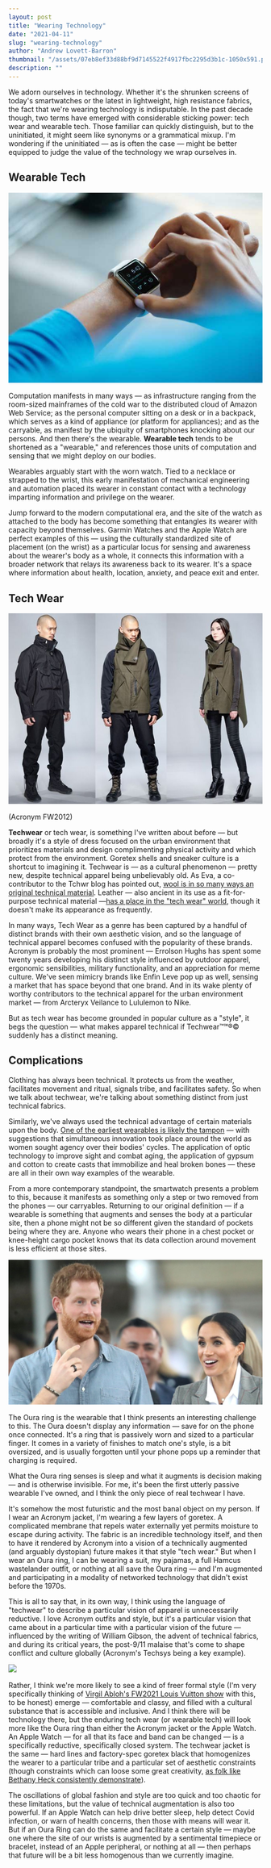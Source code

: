 ```yaml
---
layout: post
title: "Wearing Technology"
date: "2021-04-11"
slug: "wearing-technology"
author: "Andrew Lovett-Barron"
thumbnail: "/assets/07eb8ef33d88bf9d7145522f4917fbc2295d3b1c-1050x591.png"
description: ""
---
```


We adorn ourselves in technology. Whether it's the shrunken screens of today's smartwatches or the latest in lightweight, high resistance fabrics, the fact that we're wearing technology is indisputable. In the past decade though, two terms have emerged with considerable sticking power: tech wear and wearable tech. Those familiar can quickly distinguish, but to the uninitiated, it might seem like synonyms or a grammatical mixup. I'm wondering if the uninitiated — as is often the case — might be better equipped to judge the value of the technology we wrap ourselves in.  


## **Wearable Tech**

![](/assets/0ad3deeafd52a72710da4b9543f0eed05fcb15a1-610x457.png)

  


Computation manifests in many ways — as infrastructure ranging from the room-sized mainframes of the cold war to the distributed cloud of Amazon Web Service; as the personal computer sitting on a desk or in a backpack, which serves as a kind of appliance (or platform for appliances); and as the carryable, as manifest by the ubiquity of smartphones knocking about our persons. And then there's the wearable. **Wearable tech** tends to be shortened as a "wearable," and references those units of computation and sensing that we might deploy on our bodies. 

  
Wearables arguably start with the worn watch. Tied to a necklace or strapped to the wrist, this early manifestation of mechanical engineering and automation placed its wearer in constant contact with a technology imparting information and privilege on the wearer.



Jump forward to the modern computational era, and the site of the watch as attached to the body has become something that entangles its wearer with capacity beyond themselves. Garmin Watches and the Apple Watch are perfect examples of this — using the culturally standardized site of placement (on the wrist) as a particular locus for sensing and awareness about the wearer's body as a whole, it connects this information with a broader network that relays its awareness back to its wearer. It's a space where information about health, location, anxiety, and peace exit and enter.

  


## **Tech Wear**

![](/assets/f149442cb961114ac67459857e3e6560d4a34a63-640x480.png)

(Acronym FW2012)  


**Techwear** or tech wear, is something I've written about before — but broadly it's a style of dress focused on the urban environment that prioritizes materials and design complimenting physical activity and which protect from the environment. Goretex shells and sneaker culture is a shortcut to imagining it. Techwear is — as a cultural phenomenon — pretty new, despite technical apparel being unbelievably old. As Eva, a co-contributor to the Tchwr blog has pointed out, [wool is in so many ways an original technical material](https://www.tchwr.com/2021/02/24/naturally-supermodern-the-powerful-properties-of-wool/). Leather — also ancient in its use as a fit-for-purpose technical material —[has a place in the "tech wear" world](https://shellzine.net/cyberpunk-and-the-leather-jacket/), though it doesn't make its appearance as frequently.

  


In many ways, Tech Wear as a genre has been captured by a handful of distinct brands with their own aesthetic vision, and so the language of technical apparel becomes confused with the popularity of these brands. Acronym is probably the most prominent — Errolson Hughs has spent some twenty years developing his distinct style influenced by outdoor apparel, ergonomic sensibilities, military functionality, and an appreciation for meme culture. We've seen mimicry brands like Enfin Leve pop up as well, sensing a market that has space beyond that one brand. And in its wake plenty of worthy contributors to the technical apparel for the urban environment market — from Arcteryx Veilance to Lululemon to Nike.

  


But as tech wear has become grounded in popular culture as a "style", it begs the question — what makes apparel technical if Techwear™℠®© suddenly has a distinct meaning.

  


## **Complications**

Clothing has always been technical. It protects us from the weather, facilitates movement and ritual, signals tribe, and facilitates safety. So when we talk about techwear, we're talking about something distinct from just technical fabrics.

  


Similarly, we've always used the technical advantage of certain materials upon the body. [One of the earliest wearables is likely the tampon](https://www.theatlantic.com/health/archive/2015/06/history-of-the-tampon/394334/) — with suggestions that simultaneous innovation took place around the world as women sought agency over their bodies' cycles. The application of optic technology to improve sight and combat aging, the application of gypsum and cotton to create casts that immobilize and heal broken bones — these are all in their own way examples of the wearable.

  


From a more contemporary standpoint, the smartwatch presents a problem to this, because it manifests as something only a step or two removed from the phones — our carryables. Returning to our original definition — if a wearable is something that augments and senses the body at a particular site, then a phone might not be so different given the standard of pockets being where they are. Anyone who wears their phone in a chest pocket or knee-height cargo pocket knows that its data collection around movement is less efficient at those sites.



![](/assets/ac517f3b26e1ae5f16c27d7dc4b022b62f17b628-1024x583.png)

The Oura ring is the wearable that I think presents an interesting challenge to this. The Oura doesn't display any information — save for on the phone once connected. It's a ring that is passively worn and sized to a particular finger. It comes in a variety of finishes to match one's style, is a bit oversized, and is usually forgotten until your phone pops up a reminder that charging is required.

  


What the Oura ring senses is sleep and what it augments is decision making — and is otherwise invisible. For me, it's been the first utterly passive wearable I've owned, and I think the only piece of real techwear I have.

  


It's somehow the most futuristic and the most banal object on my person. If I wear an Acronym jacket, I'm wearing a few layers of goretex. A complicated membrane that repels water externally yet permits moisture to escape during activity. The fabric is an incredible technology itself, and then to have it rendered by Acronym into a vision of a technically augmented (and arguably dystopian) future makes it that style "tech wear." But when I wear an Oura ring, I can be wearing a suit, my pajamas, a full Hamcus wastelander outfit, or nothing at all save the Oura ring — and I'm augmented and participating in a modality of networked technology that didn't exist before the 1970s.

  


This is all to say that, in its own way, I think using the language of "techwear" to describe a particular vision of apparel is unnecessarily reductive. I love Acronym outfits and style, but it's a particular vision that came about in a particular time with a particular vision of the future — influenced by the writing of William Gibson, the advent of technical fabrics, and during its critical years, the post-9/11 malaise that's come to shape conflict and culture globally (Acronym's Techsys being a key example).

  


![](/assets/9fa3ef93aed404b2582d8ed1bed9adf0a037d573-2870x1292.png)



Rather, I think we're more likely to see a kind of freer formal style (I'm very specifically thinking of [Virgil Abloh's FW2021 Louis Vuitton show](https://www.youtube.com/watch?v=vV_QoQD_nrA) with this, to be honest) emerge — comfortable and classy, and filled with a cultural substance that is accessible and inclusive. And I think there will be technology there, but the enduring tech wear (or wearable tech) will look more like the Oura ring than either the Acronym jacket or the Apple Watch. An Apple Watch — for all that its face and band can be changed — is a specifically reductive, specifically closed system. The techwear jacket is the same — hard lines and factory-spec goretex black that homogenizes the wearer to a particular tribe and a particular set of aesthetic constraints (though constraints which can loose some great creativity, [as folk like Bethany Heck consistently demonstrate](https://www.instagram.com/heckhouse)).

  


The oscillations of global fashion and style are too quick and too chaotic for these limitations, but the value of technical augmentation is also too powerful. If an Apple Watch can help drive better sleep, help detect Covid infection, or warn of health concerns, then those with means will wear it. But if an Oura Ring can do the same and facilitate a certain style — maybe one where the site of our wrists is augmented by a sentimental timepiece or bracelet, instead of an Apple peripheral, or nothing at all — then perhaps that future will be a bit less homogenous than we currently imagine.
